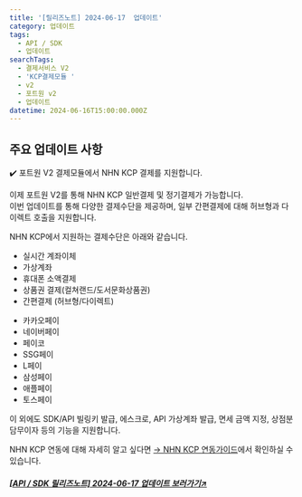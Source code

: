 ```yaml
---
title: '[릴리즈노트] 2024-06-17  업데이트'
category: 업데이트
tags:
  - API / SDK
  - 업데이트
searchTags:
  - 결제서비스 V2
  - 'KCP결제모듈 '
  - v2
  - 포트원 v2
  - 업데이트
datetime: 2024-06-16T15:00:00.000Z
---
```


<Callout title="2024년 6월 17일 API / SDK 업데이트 소식을 안내드립니다." />



## 주요 업데이트 사항

<Tag text="결제 서비스 V2" />

✔️ 포트원 V2 결제모듈에서 NHN KCP 결제를 지원합니다.

이제 포트원 V2를 통해 NHN KCP 일반결제 및 정기결제가 가능합니다. \
이번 업데이트를 통해 다양한 결제수단을 제공하며, 일부 간편결제에 대해 허브형과 다이렉트 호출을 지원합니다.

NHN KCP에서 지원하는 결제수단은 아래와 같습니다.

- 실시간 계좌이체
- 가상계좌
- 휴대폰 소액결제
- 상품권 결제(컬쳐랜드/도서문화상품권)
- 간편결제 (허브형/다이렉트)

<Indent level="1">

- 카카오페이
- 네이버페이
- 페이코
- SSG페이
- L페이
- 삼성페이
- 애플페이
- 토스페이

</Indent>

이 외에도 SDK/API 빌링키 발급, 에스크로, API 가상계좌 발급, 면세 금액 지정, 상점분담무이자 등의 기능을 지원합니다.

NHN KCP 연동에 대해 자세히 알고 싶다면 [→ NHN KCP 연동가이드](https://developers.portone.io/opi/ko/integration/pg/v2/kcp-v2?v=v2)에서 확인하실 수 있습니다.

##### [\[API / SDK 릴리즈노트\] 2024-06-17 업데이트 보러가기↗](https://developers.portone.io/release-notes/api-sdk/2024-06-17)
